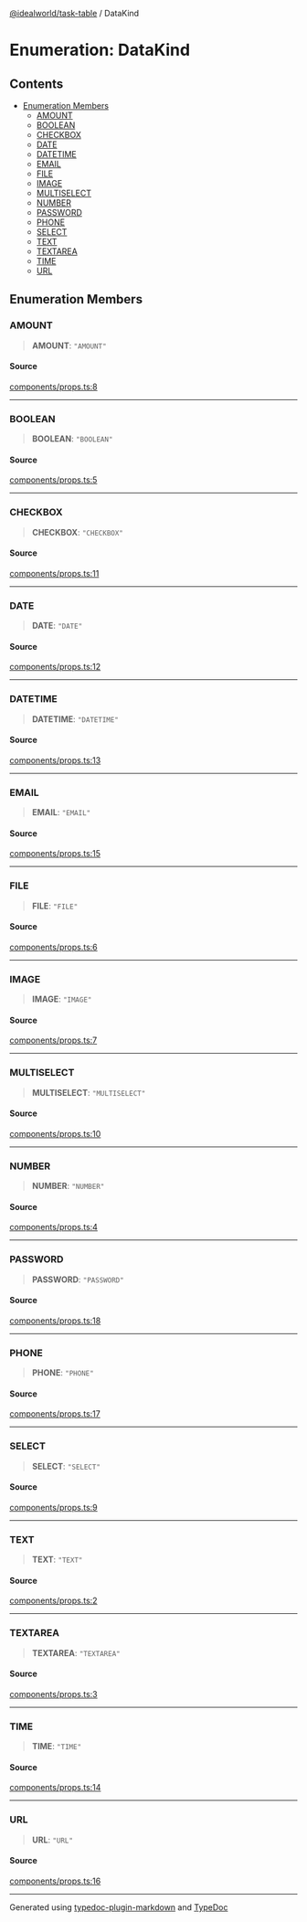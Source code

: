 [@idealworld/task-table](../exports.md) / DataKind

# Enumeration: DataKind

## Contents

- [Enumeration Members](DataKind.md#enumeration-members)
  - [AMOUNT](DataKind.md#amount)
  - [BOOLEAN](DataKind.md#boolean)
  - [CHECKBOX](DataKind.md#checkbox)
  - [DATE](DataKind.md#date)
  - [DATETIME](DataKind.md#datetime)
  - [EMAIL](DataKind.md#email)
  - [FILE](DataKind.md#file)
  - [IMAGE](DataKind.md#image)
  - [MULTISELECT](DataKind.md#multiselect)
  - [NUMBER](DataKind.md#number)
  - [PASSWORD](DataKind.md#password)
  - [PHONE](DataKind.md#phone)
  - [SELECT](DataKind.md#select)
  - [TEXT](DataKind.md#text)
  - [TEXTAREA](DataKind.md#textarea)
  - [TIME](DataKind.md#time)
  - [URL](DataKind.md#url)

## Enumeration Members

### AMOUNT

> **AMOUNT**: `"AMOUNT"`

#### Source

[components/props.ts:8](https://github.com/ideal-world/task-table/blob/b775b5f/src/components/props.ts#L8)

***

### BOOLEAN

> **BOOLEAN**: `"BOOLEAN"`

#### Source

[components/props.ts:5](https://github.com/ideal-world/task-table/blob/b775b5f/src/components/props.ts#L5)

***

### CHECKBOX

> **CHECKBOX**: `"CHECKBOX"`

#### Source

[components/props.ts:11](https://github.com/ideal-world/task-table/blob/b775b5f/src/components/props.ts#L11)

***

### DATE

> **DATE**: `"DATE"`

#### Source

[components/props.ts:12](https://github.com/ideal-world/task-table/blob/b775b5f/src/components/props.ts#L12)

***

### DATETIME

> **DATETIME**: `"DATETIME"`

#### Source

[components/props.ts:13](https://github.com/ideal-world/task-table/blob/b775b5f/src/components/props.ts#L13)

***

### EMAIL

> **EMAIL**: `"EMAIL"`

#### Source

[components/props.ts:15](https://github.com/ideal-world/task-table/blob/b775b5f/src/components/props.ts#L15)

***

### FILE

> **FILE**: `"FILE"`

#### Source

[components/props.ts:6](https://github.com/ideal-world/task-table/blob/b775b5f/src/components/props.ts#L6)

***

### IMAGE

> **IMAGE**: `"IMAGE"`

#### Source

[components/props.ts:7](https://github.com/ideal-world/task-table/blob/b775b5f/src/components/props.ts#L7)

***

### MULTISELECT

> **MULTISELECT**: `"MULTISELECT"`

#### Source

[components/props.ts:10](https://github.com/ideal-world/task-table/blob/b775b5f/src/components/props.ts#L10)

***

### NUMBER

> **NUMBER**: `"NUMBER"`

#### Source

[components/props.ts:4](https://github.com/ideal-world/task-table/blob/b775b5f/src/components/props.ts#L4)

***

### PASSWORD

> **PASSWORD**: `"PASSWORD"`

#### Source

[components/props.ts:18](https://github.com/ideal-world/task-table/blob/b775b5f/src/components/props.ts#L18)

***

### PHONE

> **PHONE**: `"PHONE"`

#### Source

[components/props.ts:17](https://github.com/ideal-world/task-table/blob/b775b5f/src/components/props.ts#L17)

***

### SELECT

> **SELECT**: `"SELECT"`

#### Source

[components/props.ts:9](https://github.com/ideal-world/task-table/blob/b775b5f/src/components/props.ts#L9)

***

### TEXT

> **TEXT**: `"TEXT"`

#### Source

[components/props.ts:2](https://github.com/ideal-world/task-table/blob/b775b5f/src/components/props.ts#L2)

***

### TEXTAREA

> **TEXTAREA**: `"TEXTAREA"`

#### Source

[components/props.ts:3](https://github.com/ideal-world/task-table/blob/b775b5f/src/components/props.ts#L3)

***

### TIME

> **TIME**: `"TIME"`

#### Source

[components/props.ts:14](https://github.com/ideal-world/task-table/blob/b775b5f/src/components/props.ts#L14)

***

### URL

> **URL**: `"URL"`

#### Source

[components/props.ts:16](https://github.com/ideal-world/task-table/blob/b775b5f/src/components/props.ts#L16)

***

Generated using [typedoc-plugin-markdown](https://www.npmjs.com/package/typedoc-plugin-markdown) and [TypeDoc](https://typedoc.org/)
